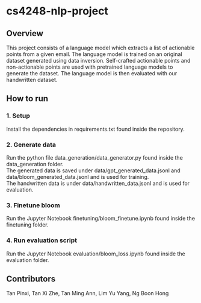 # cs4248-nlp-project

## Overview

This project consists of a language model which extracts a list of actionable points from a given email. 
The language model is trained on an original dataset generated using data inversion.
Self-crafted actionable points and non-actionable points are used with pretrained language models to generate the dataset.
The language model is then evaluated with our handwritten dataset.

## How to run

### 1. Setup

Install the dependencies in requirements.txt found inside the repository.

### 2. Generate data

Run the python file data_generation/data_generator.py found inside the data_generation folder. <br/>
The generated data is saved under data/gpt_generated_data.jsonl and data/bloom_generated_data.jsonl and is used for training. <br/>
The handwritten data is under data/handwritten_data.jsonl and is used for evaluation.

### 3. Finetune bloom

Run the Jupyter Notebook finetuning/bloom_finetune.ipynb found inside the finetuning folder.

### 4. Run evaluation script

Run the Jupyter Notebook evaluation/bloom_loss.ipynb found inside the evaluation folder.

## Contributors

Tan Pinxi, Tan Xi Zhe, Tan Ming Ann, Lim Yu Yang, Ng Boon Hong
